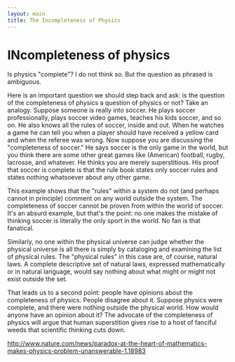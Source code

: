 ```yaml
---
layout: main
title: The Incompleteness of Physics
---
```


# INcompleteness of physics

Is physics "complete"? I do not think so. But the question as phrased is ambiguous. 

Here is an important question we should step back and ask: is the question of the completeness of physics a question of physics or not? Take an analogy. Suppose someone is really into soccer. He plays soccer professionally, plays soccer video games, teaches his kids soccer, and so on. He also knows all the rules of soccer, inside and out. When he watches a game he can tell you when a player should have received a yellow card and when the referee was wrong. Now suppose you are discussing the "completeness of soccer." He says soccer is the only game in the world, but you think there are some other great games like (American) football, rugby, lacrosse, and whatever. He thinks you are merely superstitious. His proof that soccer is complete is that the rule book states only soccer rules and states nothing whatsoever about any other game. 

This example shows that the "rules" within a system do not (and perhaps cannot in principle) comment on any world outside the system. The completeness of soccer cannot be proven from within the world of soccer. It's an absurd example, but that's the point: no one makes the mistake of thinking soccer is literally the only sport in the world. No fan is that fanatical. 

Similarly, no one within the physical universe can judge whether the physical universe is all there is simply by cataloging and examining the list of physical rules. The "physical rules" in this case are, of course, natural laws. A complete descriptive set of natural laws, expressed mathematically or in natural language, would say nothing about what might or might not exist outside the set. 

That leads us to a second point: people have opinions about the completeness of physics. People disagree about it. Suppose physics were complete, and there were nothing outside the physical world. How would anyone have an opinion about it? The advocate of the completeness of physics will argue that human superstition gives rise to a host of fanciful weeds that scientific thinking cuts down. 

http://www.nature.com/news/paradox-at-the-heart-of-mathematics-makes-physics-problem-unanswerable-1.18983